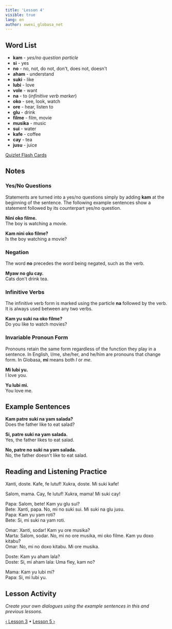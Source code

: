 ```yaml
---
title: 'Lesson 4'
visible: true
lang: en
author: xwexi_globasa_net
---
```


## Word List

* **kam** - _yes/no question particle_
* **si** - yes
* **no** - no, not, do not, don't, does not, doesn't
* **aham** - understand
* **suki** - like
* **lubi** - love
* **vole** - want
* **na** - to (_infinitive verb marker_)
* **oko** - see, look, watch
* **ore** - hear, listen to
* **glu** - drink
* **filme** - film, movie
* **musika** - music
* **sui** - water
* **kafe** - coffee
* **cay** - tea
* **jusu** - juice

[Quizlet Flash Cards](https://quizlet.com/556029159/globasa-101-lesson-4-flash-cards/)

## Notes
### Yes/No Questions

Statements are turned into a yes/no questions simply by adding **kam** at the beginning of the sentence. The following example sentences show a statement followed by its counterpart yes/no question. 

**Nini oko filme.**  
The boy is watching a movie.

**Kam nini oko filme?**  
Is the boy watching a movie?

### Negation 

The word **no** precedes the word being negated, such as the verb.

**Myaw no glu cay.**  
Cats don't drink tea.

### Infinitive Verbs

The infinitive verb form is marked using the particle **na** followed by the verb. It is always used between any two verbs.  

**Kam yu suki na oko filme?**  
Do you like to watch movies?

### Invariable Pronoun Form

Pronouns retain the same form regardless of the function they play in a sentence. In English, I/me, she/her, and he/him are pronouns that change form. In Globasa, **mi** means both _I_ or _me_.

**Mi lubi yu.**  
I love you.

**Yu lubi mi.**  
You love me.

## Example Sentences

**Kam patre suki na yam salada?**  
Does the father like to eat salad?

**Si, patre suki na yam salada.**  
Yes, the father likes to eat salad.

**No, patre no suki na yam salada.**  
No, the father doesn't like to eat salad.

## Reading and Listening Practice

Xanti, doste. Kafe, fe lutuf! Xukra, doste. Mi suki kafe!

Salom, mama. Cay, fe lutuf! Xukra, mama! Mi suki cay!

Papa: Salom, bete! Kam yu glu sui?  
Bete: Xanti, papa. No, mi no suki sui. Mi suki na glu jusu.  
Papa: Kam yu yam roti?  
Bete: Si, mi suki na yam roti.

Omar: Xanti, sodar! Kam yu ore musika?  
Marta: Salom, sodar. No, mi no ore musika, mi oko filme. Kam yu doxo kitabu?  
Omar: No, mi no doxo kitabu. Mi ore musika.

Doste: Kam yu aham lala?  
Doste: Si, mi aham lala: Uma fley, kam no?

Mama: Kam yu lubi mi?  
Papa: Si, mi lubi yu. 

## Lesson Activity

_Create your own dialogues using the example sentences in this and previous lessons._

[&#8249; Lesson 3](./02.darsu.03.default.eng.md) &#8226;
[Lesson 5 &#8250;](./02.darsu.05.default.eng.md)
